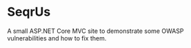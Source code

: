 # SeqrUs
A small ASP.NET Core MVC site to demonstrate some OWASP vulnerabilities and how to fix them.
